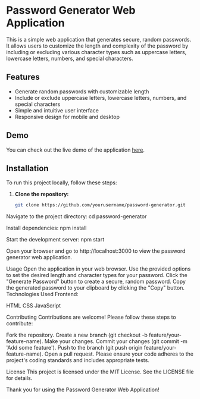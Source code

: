 # Password Generator Web Application

This is a simple web application that generates secure, random passwords. 
It allows users to customize the length and complexity of the password by including or excluding various character types such as uppercase letters, lowercase letters, numbers, and special characters.

## Features
- Generate random passwords with customizable length
- Include or exclude uppercase letters, lowercase letters, numbers, and special characters
- Simple and intuitive user interface
- Responsive design for mobile and desktop

## Demo

You can check out the live demo of the application [here](https://your-live-demo-link.com).

## Installation

To run this project locally, follow these steps:

1. **Clone the repository:**
   ```bash
   git clone https://github.com/yourusername/password-generator.git

Navigate to the project directory:
cd password-generator

Install dependencies:
npm install

Start the development server:
npm start

Open your browser and go to http://localhost:3000 to view the password generator web application.

Usage
Open the application in your web browser.
Use the provided options to set the desired length and character types for your password.
Click the "Generate Password" button to create a secure, random password.
Copy the generated password to your clipboard by clicking the "Copy" button.
Technologies Used
Frontend:

HTML
CSS
JavaScript

Contributing
Contributions are welcome! Please follow these steps to contribute:

Fork the repository.
Create a new branch (git checkout -b feature/your-feature-name).
Make your changes.
Commit your changes (git commit -m 'Add some feature').
Push to the branch (git push origin feature/your-feature-name).
Open a pull request.
Please ensure your code adheres to the project's coding standards and includes appropriate tests.

License
This project is licensed under the MIT License. See the LICENSE file for details.

Thank you for using the Password Generator Web Application!
